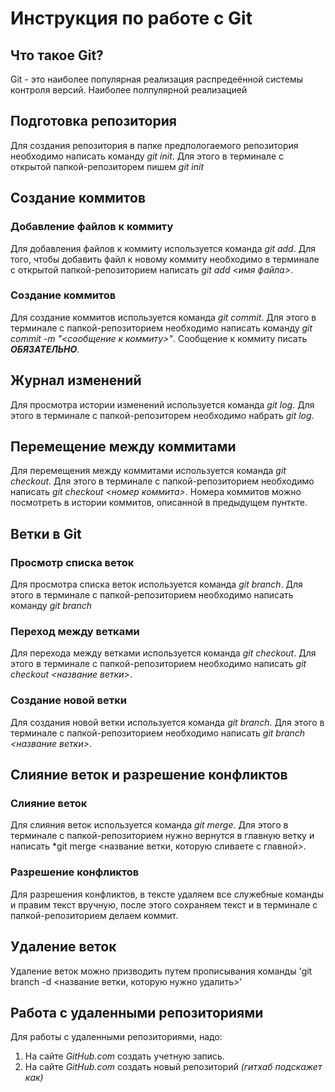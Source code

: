 # Инструкция по работе с Git

## Что такое Git?
Git - это наиболее популярная реализация распредеённой системы контроля версий. Наиболее полпулярной реализацией 

## Подготовка репозитория
Для создания репозитория в папке предпологаемого репозитория необходимо написать команду *git init*. Для этого в терминале с открытой папкой-репозиторем пишем *git init*

## Создание коммитов

### Добавление файлов к коммиту
Для добавления файлов к коммиту используется команда *git add*. Для того, чтобы добавить файл к новому коммиту необходимо в терминале с открытой папкой-репозиторием написать *git add <имя файла>*.

### Создание коммитов
Для создание коммитов используется команда *git commit*. Для этого в терминале с папкой-репозиторием необходимо написать команду *git commit -m "<сообщение к коммиту>"*. Сообщение к коммиту писать ***ОБЯЗАТЕЛЬНО***. 

## Журнал изменений
Для просмотра истории изменений используется команда *git log*. Для этого в терминале с папкой-репозиторем необходимо набрать *git log*.

## Перемещение между коммитами
Для перемещения между коммитами используется команда *git checkout*. Для этого в терминале с папкой-репозиторием необходимо написать *git checkout <номер коммита>*. Номера коммитов можно посмотреть в истории коммитов, описанной в предыдущем пунткте.

## Ветки в Git

### Просмотр списка веток
Для просмотра списка веток используется команда *git branch*. Для этого в терминале с папкой-репозиторием необходимо написать команду *git branch*

### Переход между ветками
Для перехода между ветками используется команда *git checkout*. Для этого в терминале с папкой-репозиторием необходимо написать *git checkout <название ветки>*.


### Создание новой ветки
Для создания новой ветки используется команда *git branch*. Для этого в терминале с папкой-репозиторием необходимо написать *git branch <название ветки>*.

## Слияние веток и разрешение конфликтов

### Слияние веток
Для слияния веток используется команда *git merge*. Для этого в терминале с папкой-репозиторием нужно вернутся в главную ветку и написать *git merge <название ветки, которую сливаете с главной>.
### Разрешение конфликтов
Для разрешения конфликтов, в тексте удаляем все служебные команды и правим текст вручную, после этого сохраняем текст и в терминале с папкой-репозиторием делаем коммит.

## Удаление веток

Удаление веток можно призводить путем прописывания команды 'git branch -d <название ветки, которую нужно удалить>' 

## Работа с удаленными репозиториями
Для работы с удаленными репозиториями, надо:
1. На сайте *GitHub.com* создать учетную запись.
2. На сайте *GitHub.com* создать новый репозиторий *(гитхаб подскажет как)*
